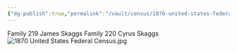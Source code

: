 ```yaml
---
{"dg-publish":true,"permalink":"/vault/census/1870-united-states-federal-census-1/","tags":["James-Woodson-Skaggs","Harriet-Ann-Skaggs","Cyrus-Skaggs","Rachel-Parish-Coleman","James-Preston-Skaggs","Martha-Jane-Potter"]}
---
```


Family 219
James Skaggs
Family 220
Cyrus Skaggs
![1870 United States Federal Census.jpg](/img/user/assets/1870%20United%20States%20Federal%20Census.jpg)
